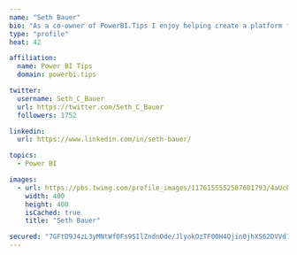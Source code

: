 ```yaml
---
name: "Seth Bauer"
bio: "As a co-owner of PowerBI.Tips I enjoy helping create a platform for new and advanced users alike to learn and expand their skills and get the most out of Power BI."
type: "profile"
heat: 42

affiliation:
  name: Power BI Tips
  domain: powerbi.tips

twitter:
  username: Seth_C_Bauer
  url: https://twitter.com/Seth_C_Bauer
  followers: 1752

linkedin:
  url: https://www.linkedin.com/in/seth-bauer/

topics:
  - Power BI

images:
  - url: https://pbs.twimg.com/profile_images/1176155552587681793/4aUcPKoe_400x400.jpg
    width: 400
    height: 400
    isCached: true
    title: "Seth Bauer"

secured: "7GFtD9J4zL3yMNtWfOFs9SIlZndnOde/JlyokOzTF00H4Qjin0jhXS62DVVd1Z39LIEQ2A0N/eyyte++yb3Pnyq95bwuhptHGMjkB5ncACGMnwiS+W7lSZYDDT1+MImaAMX94sq46TgBUjXZmjcOYdR/LjD0VjtB0n2upampygRZDh8zsFv7rusyz2DtwOz8Gv2X7QS28uF8aQJfJc0hR2agphf8ll/mRrJ5wpQIOI7oiUf/VXdMmZRjxzVZn8xnq+TyqgH72mXxXE31dL+5qW+ACjVs6xRniDI0Z9Cpexpnyqa713jIw2UbpGy5g5bj4oba9tXEgVuKkGQdnCx61oFq+tmIPYTl9HDDUxk5+cARBe5auaQtWuVK101O0p+IoHbRiUAHwfBzxiYVIJCZW62bBflI/u87QsTuP+hDumI=;hV+CEYauI9dFQ68+FpWAfA=="
---
```


